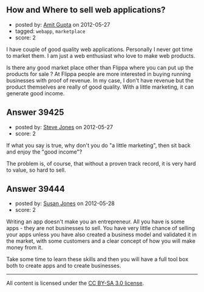 ## How and Where to sell web applications?

- posted by: [Amit Gupta](https://stackexchange.com/users/-1/18117-amit-gupta) on 2012-05-27
- tagged: `webapp`, `marketplace`
- score: 2

I have couple of good quality web applications. Personally I never got time to market them. I am just a web enthusiast who love to make web products.

Is there any good market place other than Flippa where you can put up the products for sale ? At Flippa people are more interested in buying running businesses with proof of revenue. In my case, I don't have revenue but the product themselves are really of good quality. With a little marketing, it can generate good income.




## Answer 39425

- posted by: [Steve Jones](https://stackexchange.com/users/-1/12985-steve-jones) on 2012-05-27
- score: 2

If what you say is true, why don't you do "a little marketing", then sit back and enjoy the "good income"?

The problem is, of course, that without a proven track record, it is very hard to value, so hard to sell.


## Answer 39444

- posted by: [Susan Jones](https://stackexchange.com/users/-1/2737-susan-jones) on 2012-05-28
- score: 2

Writing an app doesn't make you an entrepreneur. All you have is some apps - they are not businesses to sell. You have very little chance of selling your apps unless you have also created a business model and validated it in the market, with some customers and a clear concept of how you will make money from it.

Take some time to learn these skills and then you will have a full tool box both to create apps and to create businesses.



---

All content is licensed under the [CC BY-SA 3.0 license](https://creativecommons.org/licenses/by-sa/3.0/).
